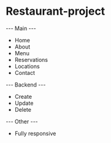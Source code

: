 # Restaurant-project

--- Main ---
- Home
- About
- Menu
- Reservations
- Locations
- Contact

--- Backend ---
- Create
- Update
- Delete 

--- Other ---

- Fully responsive

